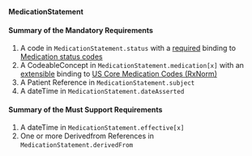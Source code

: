 **MedicationStatement**

#### Summary of the Mandatory Requirements
1.  A  code  in `MedicationStatement.status`
with a [required](http://hl7.org/fhir/R4/terminologies.html#required)
 binding to [Medication  status  codes](http://hl7.org/fhir/ValueSet/medication-statement-status)
1.  A  CodeableConcept  in `MedicationStatement.medication[x]`
with an [extensible](http://hl7.org/fhir/R4/terminologies.html#extensible)
 binding to [US Core Medication Codes (RxNorm)](ValueSet-us-core-medication-codes.html)
1.  A Patient Reference  in `MedicationStatement.subject`
1.  A  dateTime  in `MedicationStatement.dateAsserted`

#### Summary of the Must Support Requirements
1.  A  dateTime  in `MedicationStatement.effective[x]`
1. One or more Derivedfrom References  in `MedicationStatement.derivedFrom`